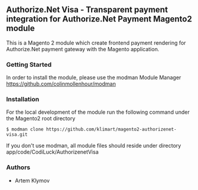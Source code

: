 ## Authorize.Net Visa - Transparent payment integration  for Authorize.Net Payment Magento2 module
This is a Magento 2 module which create frontend payment rendering for Authorize.Net payment gateway with the Magento application.

### Getting Started
In order to install the module, please use the modman Module Manager
https://github.com/colinmollenhour/modman

### Installation
For the local development of the module run the following command under the Magento2 root directory
```
$ modman clone https://github.com/klimart/magento2-authorizenet-visa.git

```
If you don't use modman, all module files should reside under directory app/code/CodiLuck/AuthorizenetVisa

### Authors
* Artem Klymov